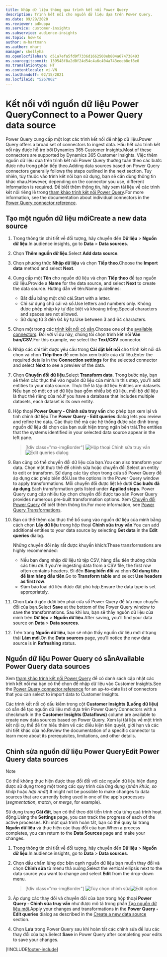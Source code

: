 ```yaml
---
title: Nhập dữ liệu thông qua trình kết nối Power Query
description: Trình kết nối cho nguồn dữ liệu dựa trên Power Query.
ms.date: 09/29/2020
ms.reviewer: adkuppa
ms.service: customer-insights
ms.subservice: audience-insights
ms.topic: how-to
author: m-hartmann
ms.author: mhart
manager: shellyha
ms.openlocfilehash: d51a7efa5fd9f7336d1662500eb804a674738493
ms.sourcegitcommit: 139548f8a2d0f24d54c4a6c404a743eeeb8ef8e0
ms.translationtype: HT
ms.contentlocale: vi-VN
ms.lasthandoff: 02/15/2021
ms.locfileid: "5267802"
---
```

# <a name="connect-to-a-power-query-data-source"></a><span data-ttu-id="6f19e-103">Kết nối với nguồn dữ liệu Power Query</span><span class="sxs-lookup"><span data-stu-id="6f19e-103">Connect to a Power Query data source</span></span>

<span data-ttu-id="6f19e-104">Power Query cung cấp một loạt các trình kết nối để nhập dữ liệu.</span><span class="sxs-lookup"><span data-stu-id="6f19e-104">Power Query offers a broad set of connectors to ingest data.</span></span> <span data-ttu-id="6f19e-105">Hầu hết các trình kết nối này được hỗ trợ bởi Dynamics 365 Customer Insights.</span><span class="sxs-lookup"><span data-stu-id="6f19e-105">Most of these connectors are supported by Dynamics 365 Customer Insights.</span></span> <span data-ttu-id="6f19e-106">Việc thêm nguồn dữ liệu dựa trên trình kết nối Power Query thường tuân theo các bước được nêu trong phần tiếp theo.</span><span class="sxs-lookup"><span data-stu-id="6f19e-106">Adding data sources based on Power Query connectors generally follows the steps outlined in the next section.</span></span> <span data-ttu-id="6f19e-107">Tuy nhiên, tùy thuộc vào trình kết nối bạn sử dụng, bạn sẽ cần dùng thông tin khác nhau.</span><span class="sxs-lookup"><span data-stu-id="6f19e-107">However, depending on the connector you use, different information is required.</span></span> <span data-ttu-id="6f19e-108">Để biết thêm thông tin, hãy xem tài liệu về các trình kết nối riêng lẻ trong [tham khảo trình kết nối Power Query](https://docs.microsoft.com/power-query/connectors/).</span><span class="sxs-lookup"><span data-stu-id="6f19e-108">For more information, see the documentation about individual connectors in the [Power Query connector reference](https://docs.microsoft.com/power-query/connectors/).</span></span>

## <a name="create-a-new-data-source"></a><span data-ttu-id="6f19e-109">Tạo một nguồn dữ liệu mới</span><span class="sxs-lookup"><span data-stu-id="6f19e-109">Create a new data source</span></span>

1. <span data-ttu-id="6f19e-110">Trong thông tin chi tiết về đối tượng, hãy chuyển đến **Dữ liệu** > **Nguồn dữ liệu**.</span><span class="sxs-lookup"><span data-stu-id="6f19e-110">In audience insights, go to **Data** > **Data sources**.</span></span>

1. <span data-ttu-id="6f19e-111">Chọn **Thêm nguồn dữ liệu**.</span><span class="sxs-lookup"><span data-stu-id="6f19e-111">Select **Add data source**.</span></span>

1. <span data-ttu-id="6f19e-112">Chọn phương thức **Nhập dữ liệu** và chọn **Tiếp theo**.</span><span class="sxs-lookup"><span data-stu-id="6f19e-112">Choose the **Import data** method and select **Next**.</span></span>

1. <span data-ttu-id="6f19e-113">Cung cấp một **Tên** cho nguồn dữ liệu và chọn **Tiếp theo** để tạo nguồn dữ liệu.</span><span class="sxs-lookup"><span data-stu-id="6f19e-113">Provide a **Name** for the data source, and select **Next** to create the data source.</span></span> <span data-ttu-id="6f19e-114">Hướng dẫn về tên:</span><span class="sxs-lookup"><span data-stu-id="6f19e-114">Name guidelines:</span></span> 
   - <span data-ttu-id="6f19e-115">Bắt đầu bằng một chữ cái.</span><span class="sxs-lookup"><span data-stu-id="6f19e-115">Start with a letter.</span></span>
   - <span data-ttu-id="6f19e-116">Chỉ sử dụng chữ cái và số.</span><span class="sxs-lookup"><span data-stu-id="6f19e-116">Use letters and numbers only.</span></span> <span data-ttu-id="6f19e-117">Không được phép nhập ký tự đặc biệt và khoảng trống.</span><span class="sxs-lookup"><span data-stu-id="6f19e-117">Special characters and spaces are not allowed.</span></span>
   - <span data-ttu-id="6f19e-118">Sử dụng từ 3 đến 64 ký tự.</span><span class="sxs-lookup"><span data-stu-id="6f19e-118">Use between 3 and 64 characters.</span></span>

1. <span data-ttu-id="6f19e-119">Chọn một trong các [trình kết nối có sẵn](#available-power-query-data-sources).</span><span class="sxs-lookup"><span data-stu-id="6f19e-119">Choose one of the [available connectors](#available-power-query-data-sources).</span></span> <span data-ttu-id="6f19e-120">Đối với ví dụ này, chúng tôi chọn trình kết nối **Văn bản/CSV**.</span><span class="sxs-lookup"><span data-stu-id="6f19e-120">For this example, we select the **Text/CSV** connector.</span></span>

1. <span data-ttu-id="6f19e-121">Nhập các chi tiết được yêu cầu trong **Cài đặt kết nối** cho trình kết nối đã chọn và chọn **Tiếp theo** để xem bản xem trước của dữ liệu.</span><span class="sxs-lookup"><span data-stu-id="6f19e-121">Enter the required details in the **Connection settings** for the selected connector and select **Next** to see a preview of the data.</span></span>

1. <span data-ttu-id="6f19e-122">Chọn **Chuyển đổi dữ liệu**.</span><span class="sxs-lookup"><span data-stu-id="6f19e-122">Select **Transform data**.</span></span> <span data-ttu-id="6f19e-123">Trong bước này, bạn sẽ thêm các thực thể vào nguồn dữ liệu của mình.</span><span class="sxs-lookup"><span data-stu-id="6f19e-123">In this step, you'll add entities to your data source.</span></span> <span data-ttu-id="6f19e-124">Thực thể là tập dữ liệu.</span><span class="sxs-lookup"><span data-stu-id="6f19e-124">Entities are datasets.</span></span> <span data-ttu-id="6f19e-125">Nếu bạn có một cơ sở dữ liệu bao gồm nhiều bộ dữ liệu, mỗi bộ dữ liệu là thực thể riêng của nó.</span><span class="sxs-lookup"><span data-stu-id="6f19e-125">If you have a database that includes multiple datasets, each dataset is its own entity.</span></span>

1. <span data-ttu-id="6f19e-126">Hộp thoại **Power Query - Chỉnh sửa truy vấn** cho phép bạn xem lại và tinh chỉnh dữ liệu.</span><span class="sxs-lookup"><span data-stu-id="6f19e-126">The **Power Query - Edit queries** dialog lets you review and refine the data.</span></span> <span data-ttu-id="6f19e-127">Các thực thể mà các hệ thống được xác định trong nguồn dữ liệu đã chọn của bạn xuất hiện trong ngăn bên trái.</span><span class="sxs-lookup"><span data-stu-id="6f19e-127">The entities that the systems identified in your selected data source appear in the left pane.</span></span>

   > [!div class="mx-imgBorder"]
   > <span data-ttu-id="6f19e-128">![Hộp thoại Chỉnh sửa truy vấn](media/data-manager-configure-edit-queries.png "Hộp thoại Chỉnh sửa truy vấn")</span><span class="sxs-lookup"><span data-stu-id="6f19e-128">![Edit queries dialog](media/data-manager-configure-edit-queries.png "Edit queries dialog")</span></span>

1. <span data-ttu-id="6f19e-129">Bạn cũng có thể chuyển đổi dữ liệu của bạn.</span><span class="sxs-lookup"><span data-stu-id="6f19e-129">You can also transform your data.</span></span> <span data-ttu-id="6f19e-130">Chọn một thực thể để chỉnh sửa hoặc chuyển đổi.</span><span class="sxs-lookup"><span data-stu-id="6f19e-130">Select an entity to edit or transform.</span></span> <span data-ttu-id="6f19e-131">Sử dụng các tùy chọn trong cửa sổ Power Query để áp dụng các phép biến đổi.</span><span class="sxs-lookup"><span data-stu-id="6f19e-131">Use the options in the Power Query window to apply transformations.</span></span> <span data-ttu-id="6f19e-132">Mỗi chuyển đổi được liệt kê dưới **Các bước đã áp dụng**.</span><span class="sxs-lookup"><span data-stu-id="6f19e-132">Each transformation gets listed under **Applied steps**.</span></span> <span data-ttu-id="6f19e-133">Power Query cung cấp nhiều tùy chọn chuyển đổi được tạo sẵn.</span><span class="sxs-lookup"><span data-stu-id="6f19e-133">Power Query provides numerous pre-built transformation options.</span></span> <span data-ttu-id="6f19e-134">Xem [Chuyển đổi Power Query](https://docs.microsoft.com/power-query/power-query-what-is-power-query#transformations) để biết thêm thông tin.</span><span class="sxs-lookup"><span data-stu-id="6f19e-134">For more information, see [Power Query Transformations](https://docs.microsoft.com/power-query/power-query-what-is-power-query#transformations).</span></span>

1. <span data-ttu-id="6f19e-135">Bạn có thể thêm các thực thể bổ sung vào nguồn dữ liệu của mình bằng cách chọn **Lấy dữ liệu** trong hộp thoại **Chỉnh sửa truy vấn**.</span><span class="sxs-lookup"><span data-stu-id="6f19e-135">You can add additional entities to your data source by selecting **Get data** in the **Edit queries** dialog.</span></span>

   <span data-ttu-id="6f19e-136">Những chuyển đổi này rất được khuyến khích:</span><span class="sxs-lookup"><span data-stu-id="6f19e-136">These transformations are highly recommended:</span></span>

   - <span data-ttu-id="6f19e-137">Nếu bạn đang nhập dữ liệu từ tệp CSV, hàng đầu tiên thường chứa các tiêu đề.</span><span class="sxs-lookup"><span data-stu-id="6f19e-137">If you're ingesting data from a CSV file, the first row often contains headers.</span></span> <span data-ttu-id="6f19e-138">Đi đến **Bảng biến đổi** và chọn **Sử dụng tiêu đề làm hàng đầu tiên**.</span><span class="sxs-lookup"><span data-stu-id="6f19e-138">Go to **Transform table** and select **Use headers as first row**.</span></span>
   - <span data-ttu-id="6f19e-139">Đảm bảo loại dữ liệu được đặt phù hợp.</span><span class="sxs-lookup"><span data-stu-id="6f19e-139">Ensure the data type is set appropriately.</span></span>

1. <span data-ttu-id="6f19e-140">Chọn **Lưu** ở góc dưới bên phải cửa sổ Power Query để lưu mục chuyển đổi của bạn.</span><span class="sxs-lookup"><span data-stu-id="6f19e-140">Select **Save** at the bottom of the Power Query window to save the transformations.</span></span> <span data-ttu-id="6f19e-141">Sau khi lưu, bạn sẽ thấy nguồn dữ liệu của mình trên **Dữ liệu** > **Nguồn dữ liệu**.</span><span class="sxs-lookup"><span data-stu-id="6f19e-141">After saving, you'll find your data source on **Data** > **Data sources**.</span></span>

1. <span data-ttu-id="6f19e-142">Trên trang **Nguồn dữ liệu**, bạn sẽ nhận thấy nguồn dữ liệu mới ở trạng thái **Làm mới**.</span><span class="sxs-lookup"><span data-stu-id="6f19e-142">On the **Data sources** page, you'll notice the new data source is in **Refreshing** status.</span></span>

## <a name="available-power-query-data-sources"></a><span data-ttu-id="6f19e-143">Nguồn dữ liệu Power Query có sẵn</span><span class="sxs-lookup"><span data-stu-id="6f19e-143">Available Power Query data sources</span></span>

<span data-ttu-id="6f19e-144">Xem [tham khảo trình kết nối Power Query](https://docs.microsoft.com/power-query/connectors/) để có danh sách cập nhật các trình kết nối mà bạn có thể chọn để nhập dữ liệu vào Customer Insights.</span><span class="sxs-lookup"><span data-stu-id="6f19e-144">See the [Power Query connector reference](https://docs.microsoft.com/power-query/connectors/) for an up-to-date list of connectors that you can select to import data to Customer Insights.</span></span> 

<span data-ttu-id="6f19e-145">Các trình kết nối có dấu kiểm trong cột **Customer Insights (Luồng dữ liệu)** có sẵn để tạo nguồn dữ liệu mới dựa trên Power Query.</span><span class="sxs-lookup"><span data-stu-id="6f19e-145">Connectors with a checkmark in the **Customer Insights (Dataflows)** column are available to create new data sources based on Power Query.</span></span> <span data-ttu-id="6f19e-146">Xem lại tài liệu về một trình kết nối cụ thể để tìm hiểu thêm về các điều kiện tiên quyết, giới hạn và các chi tiết khác của nó.</span><span class="sxs-lookup"><span data-stu-id="6f19e-146">Review the documentation of a specific connector to learn more about its prerequisites, limitations, and other details.</span></span>

## <a name="edit-power-query-data-sources"></a><span data-ttu-id="6f19e-147">Chỉnh sửa nguồn dữ liệu Power Query</span><span class="sxs-lookup"><span data-stu-id="6f19e-147">Edit Power Query data sources</span></span>

> [!NOTE]
> <span data-ttu-id="6f19e-148">Có thể không thực hiện được thay đổi đối với các nguồn dữ liệu hiện đang được sử dụng trong một trong các quy trình của ứng dụng (*phân khúc*, *so khớp* hoặc *hợp nhất*).</span><span class="sxs-lookup"><span data-stu-id="6f19e-148">It might not be possible to make changes to data sources that are currently being used in one of the app's processes (*segmentation*, *match*, or *merge*, for example).</span></span> 
>
> <span data-ttu-id="6f19e-149">Sử dụng trang **Cài đặt**, bạn có thể theo dõi tiến trình của từng quá trình hoạt động.</span><span class="sxs-lookup"><span data-stu-id="6f19e-149">Using the **Settings** page, you can track the progress of each of the active processes.</span></span> <span data-ttu-id="6f19e-150">Khi một quá trình hoàn tất, bạn có thể quay lại trang **Nguồn dữ liệu** và thực hiện các thay đổi của bạn.</span><span class="sxs-lookup"><span data-stu-id="6f19e-150">When a process completes, you can return to the **Data Sources** page and make your changes.</span></span>

1. <span data-ttu-id="6f19e-151">Trong thông tin chi tiết về đối tượng, hãy chuyển đến **Dữ liệu** > **Nguồn dữ liệu**.</span><span class="sxs-lookup"><span data-stu-id="6f19e-151">In audience insights, go to **Data** > **Data sources**.</span></span>

2. <span data-ttu-id="6f19e-152">Chọn dấu chấm lửng dọc bên cạnh nguồn dữ liệu bạn muốn thay đổi và chọn **Chỉnh sửa** từ menu thả xuống.</span><span class="sxs-lookup"><span data-stu-id="6f19e-152">Select the vertical ellipsis next to the data source you want to change and select **Edit** from the drop-down menu.</span></span>

   > [!div class="mx-imgBorder"]
   > <span data-ttu-id="6f19e-153">![Tùy chọn chỉnh sửa](media/edit-option-data-sources.png "Tùy chọn chỉnh sửa")</span><span class="sxs-lookup"><span data-stu-id="6f19e-153">![Edit option](media/edit-option-data-sources.png "Edit option")</span></span>

3. <span data-ttu-id="6f19e-154">Áp dụng các thay đổi và chuyển đổi của bạn trong hộp thoại **Power Query - Chỉnh sửa truy vấn** như được mô tả trong phần [Tạo nguồn dữ liệu mới](#create-a-new-data-source).</span><span class="sxs-lookup"><span data-stu-id="6f19e-154">Apply your changes and transformations in the **Power Query - Edit queries** dialog as described in the [Create a new data source](#create-a-new-data-source) section.</span></span>

4. <span data-ttu-id="6f19e-155">Chọn **Lưu** trong Power Query sau khi hoàn tất các chỉnh sửa để lưu các thay đổi của bạn.</span><span class="sxs-lookup"><span data-stu-id="6f19e-155">Select **Save** in Power Query after completing your edits to save your changes.</span></span>


[!INCLUDE[footer-include](../includes/footer-banner.md)]